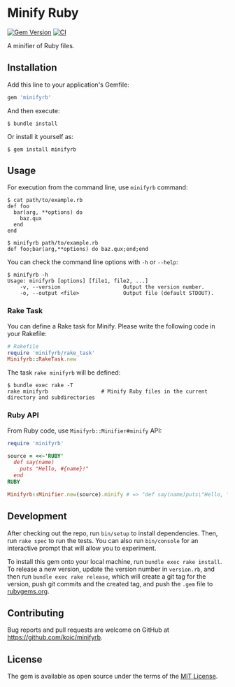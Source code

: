 # Minify Ruby

[![Gem Version](https://badge.fury.io/rb/minifyrb.svg)](https://badge.fury.io/rb/minifyrb)
[![CI](https://github.com/koic/minifyrb/actions/workflows/test.yml/badge.svg)](https://github.com/koic/minifyrb/actions/workflows/test.yml)

A minifier of Ruby files.

## Installation

Add this line to your application's Gemfile:

```ruby
gem 'minifyrb'
```

And then execute:

```console
$ bundle install
```

Or install it yourself as:

```console
$ gem install minifyrb
```

## Usage

For execution from the command line, use `minifyrb` command:

```console
$ cat path/to/example.rb
def foo
  bar(arg, **options) do
    baz.qux
  end
end

$ minifyrb path/to/example.rb
def foo;bar(arg,**options) do baz.qux;end;end
```

You can check the command line options with `-h` or `--help`:

```console
$ minifyrb -h
Usage: minifyrb [options] [file1, file2, ...]
    -v, --version                    Output the version number.
    -o, --output <file>              Output file (default STDOUT).
```

### Rake Task

You can define a Rake task for Minify. Please write the following code in your Rakefile:

```ruby
# Rakefile
require 'minifyrb/rake_task'
Minifyrb::RakeTask.new
```

The task `rake minifyrb` will be defined:

```console
$ bundle exec rake -T
rake minifyrb                 # Minify Ruby files in the current directory and subdirectories
```

### Ruby API

From Ruby code, use `Minifyrb::Minifier#minify` API:

```ruby
require 'minifyrb'

source = <<~'RUBY'
  def say(name)
    puts "Hello, #{name}!"
  end
RUBY

Minifyrb::Minifier.new(source).minify # => "def say(name)puts\"Hello, \#{name}!\";end\n"
```

## Development

After checking out the repo, run `bin/setup` to install dependencies. Then, run `rake spec` to run the tests. You can also run `bin/console` for an interactive prompt that will allow you to experiment.

To install this gem onto your local machine, run `bundle exec rake install`. To release a new version, update the version number in `version.rb`, and then run `bundle exec rake release`, which will create a git tag for the version, push git commits and the created tag, and push the `.gem` file to [rubygems.org](https://rubygems.org).

## Contributing

Bug reports and pull requests are welcome on GitHub at https://github.com/koic/minifyrb.

## License

The gem is available as open source under the terms of the [MIT License](https://opensource.org/licenses/MIT).
